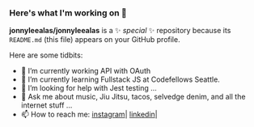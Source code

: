 ### Here's what I'm working on 👋


**jonnyleealas/jonnyleealas** is a ✨ _special_ ✨ repository because its `README.md` (this file) appears on your GitHub profile.

Here are some tidbits:

- 🔭 I’m currently working API with OAuth
- 🌱 I’m currently learning Fullstack JS at Codefellows Seattle.
- 🤔 I’m looking for help with Jest testing ...
- 💬 Ask me about music, Jiu Jitsu, tacos, selvedge denim, and all the internet stuff ...
- 📫 How to reach me: [instagram](https://www.instagram.com/iamjonnylee/)| [linkedin](https://www.linkedin.com/in/jonnyleealas/)|


